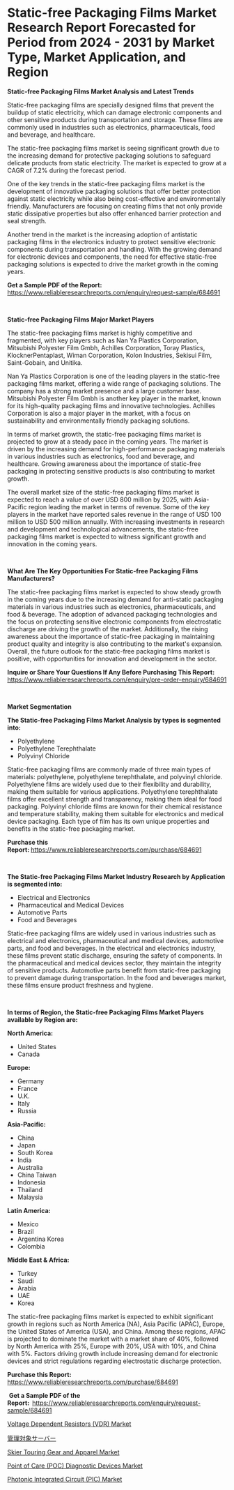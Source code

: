 <p><h1>Static-free Packaging Films Market Research Report Forecasted for Period from 2024 -  2031 by Market Type, Market Application, and Region</h1></p><p><strong>Static-free Packaging Films Market Analysis and Latest Trends</strong></p>
<p><p>Static-free packaging films are specially designed films that prevent the buildup of static electricity, which can damage electronic components and other sensitive products during transportation and storage. These films are commonly used in industries such as electronics, pharmaceuticals, food and beverage, and healthcare.</p><p>The static-free packaging films market is seeing significant growth due to the increasing demand for protective packaging solutions to safeguard delicate products from static electricity. The market is expected to grow at a CAGR of 7.2% during the forecast period. </p><p>One of the key trends in the static-free packaging films market is the development of innovative packaging solutions that offer better protection against static electricity while also being cost-effective and environmentally friendly. Manufacturers are focusing on creating films that not only provide static dissipative properties but also offer enhanced barrier protection and seal strength.</p><p>Another trend in the market is the increasing adoption of antistatic packaging films in the electronics industry to protect sensitive electronic components during transportation and handling. With the growing demand for electronic devices and components, the need for effective static-free packaging solutions is expected to drive the market growth in the coming years.</p></p>
<p><strong>Get a Sample PDF of the Report:&nbsp;</strong> <a href="https://www.reliableresearchreports.com/enquiry/request-sample/684691">https://www.reliableresearchreports.com/enquiry/request-sample/684691</a></p>
<p>&nbsp;</p>
<p><strong>Static-free Packaging Films Major Market Players</strong></p>
<p><p>The static-free packaging films market is highly competitive and fragmented, with key players such as Nan Ya Plastics Corporation, Mitsubishi Polyester Film Gmbh, Achilles Corporation, Toray Plastics, KlocknerPentaplast, Wiman Corporation, Kolon Industries, Sekisui Film, Saint-Gobain, and Unitika. </p><p>Nan Ya Plastics Corporation is one of the leading players in the static-free packaging films market, offering a wide range of packaging solutions. The company has a strong market presence and a large customer base. Mitsubishi Polyester Film Gmbh is another key player in the market, known for its high-quality packaging films and innovative technologies. Achilles Corporation is also a major player in the market, with a focus on sustainability and environmentally friendly packaging solutions.</p><p>In terms of market growth, the static-free packaging films market is projected to grow at a steady pace in the coming years. The market is driven by the increasing demand for high-performance packaging materials in various industries such as electronics, food and beverage, and healthcare. Growing awareness about the importance of static-free packaging in protecting sensitive products is also contributing to market growth.</p><p>The overall market size of the static-free packaging films market is expected to reach a value of over USD 800 million by 2025, with Asia-Pacific region leading the market in terms of revenue. Some of the key players in the market have reported sales revenue in the range of USD 100 million to USD 500 million annually. With increasing investments in research and development and technological advancements, the static-free packaging films market is expected to witness significant growth and innovation in the coming years.</p></p>
<p>&nbsp;</p>
<p><strong>What Are The Key Opportunities For Static-free Packaging Films Manufacturers?</strong></p>
<p><p>The static-free packaging films market is expected to show steady growth in the coming years due to the increasing demand for anti-static packaging materials in various industries such as electronics, pharmaceuticals, and food & beverage. The adoption of advanced packaging technologies and the focus on protecting sensitive electronic components from electrostatic discharge are driving the growth of the market. Additionally, the rising awareness about the importance of static-free packaging in maintaining product quality and integrity is also contributing to the market's expansion. Overall, the future outlook for the static-free packaging films market is positive, with opportunities for innovation and development in the sector.</p></p>
<p><strong>Inquire or Share Your Questions If Any Before Purchasing This Report:</strong> <a href="https://www.reliableresearchreports.com/enquiry/pre-order-enquiry/684691">https://www.reliableresearchreports.com/enquiry/pre-order-enquiry/684691</a></p>
<p>&nbsp;</p>
<p><strong>Market Segmentation</strong></p>
<p><strong>The Static-free Packaging Films Market Analysis by types is segmented into:</strong></p>
<p><ul><li>Polyethylene</li><li>Polyethylene Terephthalate</li><li>Polyvinyl Chloride</li></ul></p>
<p><p>Static-free packaging films are commonly made of three main types of materials: polyethylene, polyethylene terephthalate, and polyvinyl chloride. Polyethylene films are widely used due to their flexibility and durability, making them suitable for various applications. Polyethylene terephthalate films offer excellent strength and transparency, making them ideal for food packaging. Polyvinyl chloride films are known for their chemical resistance and temperature stability, making them suitable for electronics and medical device packaging. Each type of film has its own unique properties and benefits in the static-free packaging market.</p></p>
<p><strong>Purchase this Report:&nbsp;</strong><a href="https://www.reliableresearchreports.com/purchase/684691">https://www.reliableresearchreports.com/purchase/684691</a></p>
<p>&nbsp;</p>
<p><strong>The Static-free Packaging Films Market Industry Research by Application is segmented into:</strong></p>
<p><ul><li>Electrical and Electronics</li><li>Pharmaceutical and Medical Devices</li><li>Automotive Parts</li><li>Food and Beverages</li></ul></p>
<p><p>Static-free packaging films are widely used in various industries such as electrical and electronics, pharmaceutical and medical devices, automotive parts, and food and beverages. In the electrical and electronics industry, these films prevent static discharge, ensuring the safety of components. In the pharmaceutical and medical devices sector, they maintain the integrity of sensitive products. Automotive parts benefit from static-free packaging to prevent damage during transportation. In the food and beverages market, these films ensure product freshness and hygiene.</p></p>
<p>&nbsp;</p>
<p><strong>In terms of Region, the Static-free Packaging Films Market Players available by Region are:</strong></p>
<p>
    <p> <strong> North America: </strong>
        <ul>
            <li>United States</li>
            <li>Canada</li>
        </ul>
        </p> 
    <p> <strong> Europe: </strong>
        <ul>
            <li>Germany</li>
            <li>France</li>
            <li>U.K.</li>
            <li>Italy</li>
            <li>Russia</li>
        </ul>
        </p> 
    <p> <strong> Asia-Pacific: </strong>
        <ul>
            <li>China</li>
            <li>Japan</li>
            <li>South Korea</li>
            <li>India</li>
            <li>Australia</li>
            <li>China Taiwan</li>
            <li>Indonesia</li>
            <li>Thailand</li>
            <li>Malaysia</li>
        </ul>
        </p> 
    <p> <strong> Latin America: </strong>
        <ul>
            <li>Mexico</li>
            <li>Brazil</li>
            <li>Argentina Korea</li>
            <li>Colombia</li>
        </ul>
        </p> 
    <p> <strong> Middle East & Africa: </strong>
        <ul>
            <li>Turkey</li>
            <li>Saudi</li>
            <li>Arabia</li>
            <li>UAE</li>
            <li>Korea</li>
        </ul>
    </p>
    </p>
<p><p>The static-free packaging films market is expected to exhibit significant growth in regions such as North America (NA), Asia Pacific (APAC), Europe, the United States of America (USA), and China. Among these regions, APAC is projected to dominate the market with a market share of 40%, followed by North America with 25%, Europe with 20%, USA with 10%, and China with 5%. Factors driving growth include increasing demand for electronic devices and strict regulations regarding electrostatic discharge protection.</p></p>
<p><strong>Purchase this Report: </strong><a href="https://www.reliableresearchreports.com/purchase/684691">https://www.reliableresearchreports.com/purchase/684691</a></p>
<p>&nbsp;<strong>Get a Sample PDF of the Report:&nbsp;&nbsp;</strong><a href="https://www.reliableresearchreports.com/enquiry/request-sample/684691">https://www.reliableresearchreports.com/enquiry/request-sample/684691</a></p>
<p><strong></strong></p>
<p><p><a href="https://view.publitas.com/reportprime-1/voltage-dependent-resistors-vdr-market-a-comprehensive-report-of-its-market-share-growth-trends-2024-2031/">Voltage Dependent Resistors (VDR) Market</a></p><p><a href="https://medium.com/@lily-u-genius/%E3%83%9E%E3%83%8D%E3%83%BC%E3%82%B8%E3%83%89%E3%82%B5%E3%83%BC%E3%83%90%E3%83%BC%E3%81%AE%E5%B8%82%E5%A0%B4%E5%8B%95%E5%90%91%E3%81%A8%E5%B8%82%E5%A0%B4%E5%88%86%E6%9E%90%E3%81%AF-2024%E5%B9%B4%E3%81%8B%E3%82%892031%E5%B9%B4%E3%81%BE%E3%81%A7%E3%81%AE%E6%9C%9F%E9%96%93%E3%81%AB%E4%BA%88%E6%B8%AC%E3%81%95%E3%82%8C%E3%81%A6%E3%81%84%E3%81%BE%E3%81%99-b0ccbb9db712">管理対象サーバー</a></p><p><a href="https://view.publitas.com/reportprime-1/decoding-the-skier-touring-gear-and-apparel-market-a-deep-dive-into-the-latest-market-trends-market-segmentation-and-competitive-analysis/">Skier Touring Gear and Apparel Market</a></p><p><a href="https://zircon-bluebell-299.notion.site/Point-of-Care-POC-Diagnostic-Devices-Market-Size-Growth-Outlook-from-2024-to-2031-projecting-at--69ec8a599da24a9c8a28122d6f8f139a">Point of Care (POC) Diagnostic Devices Market</a></p><p><a href="https://fearless-okapi-6c8.notion.site/Photonic-Integrated-Circuit-PIC-Market-Analysis-Examines-its-Scope-on-Growth-Opportunities-and-Fo-d63e659d96a64de1b91c54d764189176">Photonic Integrated Circuit (PIC) Market</a></p></p>